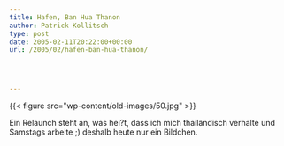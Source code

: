 ```yaml
---
title: Hafen, Ban Hua Thanon
author: Patrick Kollitsch
type: post
date: 2005-02-11T20:22:00+00:00
url: /2005/02/hafen-ban-hua-thanon/




---
```

{{< figure src="wp-content/old-images/50.jpg" >}}

Ein Relaunch steht an, was hei?t, dass ich mich thailändisch verhalte und Samstags arbeite ;) deshalb heute nur ein Bildchen.
